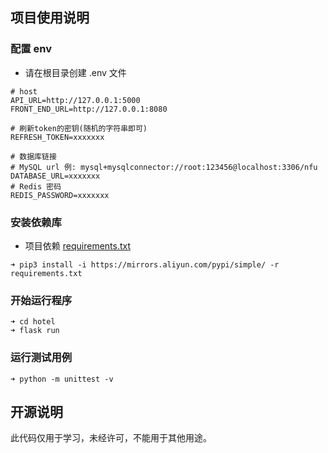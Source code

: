 ## 项目使用说明
### 配置 env
- 请在根目录创建 .env 文件

```
# host
API_URL=http://127.0.0.1:5000
FRONT_END_URL=http://127.0.0.1:8080

# 刷新token的密钥(随机的字符串即可)
REFRESH_TOKEN=xxxxxxx

# 数据库链接
# MySQL url 例: mysql+mysqlconnector://root:123456@localhost:3306/nfu
DATABASE_URL=xxxxxxx
# Redis 密码
REDIS_PASSWORD=xxxxxxx
```

### 安装依赖库
- 项目依赖 [requirements.txt](requirements.txt)

```
➜ pip3 install -i https://mirrors.aliyun.com/pypi/simple/ -r requirements.txt
```

### 开始运行程序

```
➜ cd hotel
➜ flask run
```

### 运行测试用例

```
➜ python -m unittest -v
```

## 开源说明
此代码仅用于学习，未经许可，不能用于其他用途。